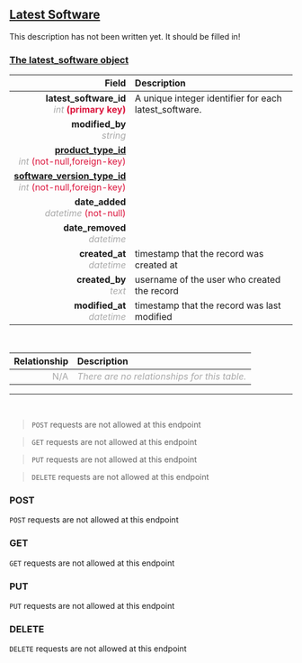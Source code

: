 ## <u>Latest Software</u>
This description has not been written yet. It should be filled in!


### <u>The latest_software object</u>

Field | Description
------:|:------------
__latest_software_id__ <br><font color="DarkGray">_int_</font> <font color="Crimson">__(primary key)__</font> | A unique integer identifier for each latest_software.
__modified_by__ <br><font color="DarkGray">_string_</font> <font color="Crimson"></font> |
__<a href="/#product-type">product_type_id</a>__ <br><font color="DarkGray">_int_</font> <font color="Crimson">(not-null,foreign-key)</font> |
__<a href="/#software-version-type">software_version_type_id</a>__ <br><font color="DarkGray">_int_</font> <font color="Crimson">(not-null,foreign-key)</font> |
__date_added__ <br><font color="DarkGray">_datetime_</font> <font color="Crimson">(not-null)</font> |
__date_removed__ <br><font color="DarkGray">_datetime_</font> <font color="Crimson"></font> |
__created_at__  <br><font color="DarkGray">_datetime_</font> | timestamp that the record was created at
__created_by__  <br><font color="DarkGray">_text_</font>| username of the user who created the record
__modified_at__ <br><font color="DarkGray">_datetime_</font>| timestamp that the record was last modified


<br>

Relationship | Description
-------------:|:------------
<font color="DarkGray">N/A</font> | <font color="DarkGray">_There are no relationships for this table._</font>

<hr>
<br>

> `POST` requests are not allowed at this endpoint

> `GET` requests are not allowed at this endpoint

> `PUT` requests are not allowed at this endpoint

> `DELETE` requests are not allowed at this endpoint



### POST
`POST` requests are not allowed at this endpoint

### GET
`GET` requests are not allowed at this endpoint

### PUT
`PUT` requests are not allowed at this endpoint

### DELETE
`DELETE` requests are not allowed at this endpoint




